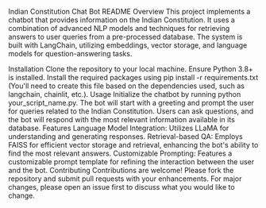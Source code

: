 Indian Constitution Chat Bot README
Overview
This project implements a chatbot that provides information on the Indian Constitution. It uses a combination of advanced NLP models and techniques for retrieving answers to user queries from a pre-processed database. The system is built with LangChain, utilizing embeddings, vector storage, and language models for question-answering tasks.

Installation
Clone the repository to your local machine.
Ensure Python 3.8+ is installed.
Install the required packages using pip install -r requirements.txt (You'll need to create this file based on the dependencies used, such as langchain, chainlit, etc.).
Usage
Initialize the chatbot by running python your_script_name.py.
The bot will start with a greeting and prompt the user for queries related to the Indian Constitution.
Users can ask questions, and the bot will respond with the most relevant information available in its database.
Features
Language Model Integration: Utilizes LLaMA for understanding and generating responses.
Retrieval-based QA: Employs FAISS for efficient vector storage and retrieval, enhancing the bot's ability to find the most relevant answers.
Customizable Prompting: Features a customizable prompt template for refining the interaction between the user and the bot.
Contributing
Contributions are welcome! Please fork the repository and submit pull requests with your enhancements. For major changes, please open an issue first to discuss what you would like to change.
